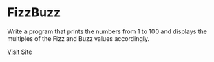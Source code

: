# FizzBuzz
Write a program that prints the numbers from 1 to 100 and displays the multiples of the Fizz and Buzz values accordingly.

<a href="https://jk-fizzbuzz.netlify.app/">Visit Site</a>
